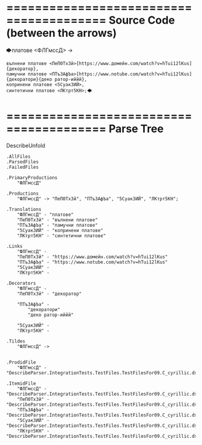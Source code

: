 ========================================
Source Code (between the arrows)
========================================

🡆платове <ФЛГмссД> ->

	вълнени платове <ПеП0ТхЗй>[https://www.домейн.com/watch?v=hTui12lKus] {декоратор},
	памучни платове <ПТъЗАфЪа>[https://www.notube.com/watch?v=hTui12lKus]{декоратори}{деко ратор-иййй},
	копринени платове <5Суак3ИЙ>,
	синтетични платове <ЛКтрт5КН>;🡄

========================================
Parse Tree
========================================
DescribeUnfold

    .AllFiles
    .ParsedFiles
    .FailedFiles

    .PrimaryProductions
        "ФЛГмссД" 

    .Productions
        "ФЛГмссД" -> "ПеП0ТхЗй", "ПТъЗАфЪа", "5Суак3ИЙ", "ЛКтрт5КН";

    .Translations
        "ФЛГмссД" - "платове"
        "ПеП0ТхЗй" - "вълнени платове"
        "ПТъЗАфЪа" - "памучни платове"
        "5Суак3ИЙ" - "копринени платове"
        "ЛКтрт5КН" - "синтетични платове"

    .Links
        "ФЛГмссД" - 
        "ПеП0ТхЗй" - "https://www.домейн.com/watch?v=hTui12lKus"
        "ПТъЗАфЪа" - "https://www.notube.com/watch?v=hTui12lKus"
        "5Суак3ИЙ" - 
        "ЛКтрт5КН" - 

    .Decorators
        "ФЛГмссД" - 
        "ПеП0ТхЗй" - "декоратор"

        "ПТъЗАфЪа" -
            "декоратори"
            "деко ратор-иййй"

        "5Суак3ИЙ" - 
        "ЛКтрт5КН" - 

    .Tildes
        "ФЛГмссД" -> 


    .ProdidFile
        "ФЛГмссД" - "DescribeParser.IntegrationTests.TestFiles.TestFilesFor09.C_cyrillic.ds"

    .ItemidFile
        "ФЛГмссД" - "DescribeParser.IntegrationTests.TestFiles.TestFilesFor09.C_cyrillic.ds"
        "ПеП0ТхЗй" - "DescribeParser.IntegrationTests.TestFiles.TestFilesFor09.C_cyrillic.ds"
        "ПТъЗАфЪа" - "DescribeParser.IntegrationTests.TestFiles.TestFilesFor09.C_cyrillic.ds"
        "5Суак3ИЙ" - "DescribeParser.IntegrationTests.TestFiles.TestFilesFor09.C_cyrillic.ds"
        "ЛКтрт5КН" - "DescribeParser.IntegrationTests.TestFiles.TestFilesFor09.C_cyrillic.ds"


